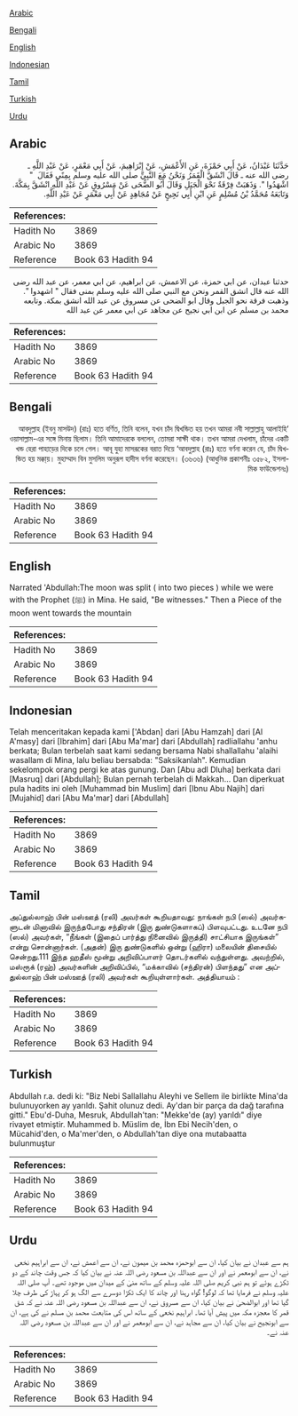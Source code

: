 [Arabic](#arabic)

[Bengali](#bengali)

[English](#english)

[Indonesian](#indonesian)

[Tamil](#tamil)

[Turkish](#turkish)

[Urdu](#urdu)

## Arabic


<div dir="rtl" lang="ar" style={{fontSize:'larger',backgroundColor:'#f8f9fa',padding:20}}>
حَدَّثَنَا عَبْدَانُ، عَنْ أَبِي حَمْزَةَ، عَنِ الأَعْمَشِ، عَنْ إِبْرَاهِيمَ، عَنْ أَبِي مَعْمَرٍ، عَنْ عَبْدِ اللَّهِ ـ رضى الله عنه ـ قَالَ انْشَقَّ الْقَمَرُ وَنَحْنُ مَعَ النَّبِيِّ صلى الله عليه وسلم بِمِنًى فَقَالَ ‏ "‏ اشْهَدُوا ‏"‏‏.‏ وَذَهَبَتْ فِرْقَةٌ نَحْوَ الْجَبَلِ وَقَالَ أَبُو الضُّحَى عَنْ مَسْرُوقٍ عَنْ عَبْدِ اللَّهِ انْشَقَّ بِمَكَّةَ‏.‏ وَتَابَعَهُ مُحَمَّدُ بْنُ مُسْلِمٍ عَنِ ابْنِ أَبِي نَجِيحٍ عَنْ مُجَاهِدٍ عَنْ أَبِي مَعْمَرٍ عَنْ عَبْدِ اللَّهِ‏.‏
</div>
<div style={{backgroundColor:'#f8f9fa',padding:20, marginBottom: 10}}><table> <thead> <tr> <th>References:</th> <th></th> </tr> </thead> <tbody><tr><td>Hadith No</td><td>3869</td></tr><tr><td>Arabic No</td><td>3869</td></tr><tr><td>Reference</td><td>Book 63 Hadith 94</td></tr></tbody></table></div>


<div dir="rtl" lang="ar" style={{fontSize:'larger',backgroundColor:'#f8f9fa',padding:20}}>
حدثنا عبدان، عن ابي حمزة، عن الاعمش، عن ابراهيم، عن ابي معمر، عن عبد الله رضى الله عنه قال انشق القمر ونحن مع النبي صلى الله عليه وسلم بمنى فقال " اشهدوا ". وذهبت فرقة نحو الجبل وقال ابو الضحى عن مسروق عن عبد الله انشق بمكة. وتابعه محمد بن مسلم عن ابن ابي نجيح عن مجاهد عن ابي معمر عن عبد الله
</div>
<div style={{backgroundColor:'#f8f9fa',padding:20, marginBottom: 10}}><table> <thead> <tr> <th>References:</th> <th></th> </tr> </thead> <tbody><tr><td>Hadith No</td><td>3869</td></tr><tr><td>Arabic No</td><td>3869</td></tr><tr><td>Reference</td><td>Book 63 Hadith 94</td></tr></tbody></table></div>

## Bengali


<div dir="rtl" lang="bn" style={{fontSize:'larger',backgroundColor:'#f8f9fa',padding:20}}>
‘আবদুল্লাহ (ইবনু মাসউদ) (রাঃ) হতে বর্ণিত, তিনি বলেন, যখন চাঁদ দ্বিখন্ডিত হয় তখন আমরা নবী সাল্লাল্লাহু আলাইহি ওয়াসাল্লাম-এর সঙ্গে মিনায় ছিলাম। তিনি আমাদেরকে বললেন, তোমরা সাক্ষী থাক। তখন আমরা দেখলাম, চাঁদের একটি খন্ড হেরা পাহাড়ের দিকে চলে গেল। আবূ যুহা মাসরূকের বরাত দিয়ে ‘আবদুল্লাহ (রাঃ) হতে বর্ণনা করেন যে, চাঁদ দ্বিখন্ডিত হয় মক্কা্য়। মুহাম্মাদ বিন মুসলিম অনুরূপ হাদীস বর্ণনা করেছেন। (৩৬৩৬) (আধুনিক প্রকাশনীঃ ৩৫৮২, ইসলামিক ফাউন্ডেশনঃ)
</div>
<div style={{backgroundColor:'#f8f9fa',padding:20, marginBottom: 10}}><table> <thead> <tr> <th>References:</th> <th></th> </tr> </thead> <tbody><tr><td>Hadith No</td><td>3869</td></tr><tr><td>Arabic No</td><td>3869</td></tr><tr><td>Reference</td><td>Book 63 Hadith 94</td></tr></tbody></table></div>

## English


<div dir="ltr" lang="en" style={{fontSize:'larger',backgroundColor:'#f8f9fa',padding:20}}>
Narrated 'Abdullah:The moon was split ( into two pieces ) while we were with the Prophet (ﷺ) in Mina. He said, "Be witnesses." Then a Piece of the moon went towards the mountain
</div>
<div style={{backgroundColor:'#f8f9fa',padding:20, marginBottom: 10}}><table> <thead> <tr> <th>References:</th> <th></th> </tr> </thead> <tbody><tr><td>Hadith No</td><td>3869</td></tr><tr><td>Arabic No</td><td>3869</td></tr><tr><td>Reference</td><td>Book 63 Hadith 94</td></tr></tbody></table></div>

## Indonesian


<div dir="ltr" lang="id" style={{fontSize:'larger',backgroundColor:'#f8f9fa',padding:20}}>
Telah menceritakan kepada kami ['Abdan] dari [Abu Hamzah] dari [Al A'masy] dari [Ibrahim] dari [Abu Ma'mar] dari [Abdullah] radliallahu 'anhu berkata; Bulan terbelah saat kami sedang bersama Nabi shallallahu 'alaihi wasallam di Mina, lalu beliau bersabda: "Saksikanlah". Kemudian sekelompok orang pergi ke atas gunung. Dan [Abu adl Dluha] berkata dari [Masruq] dari [Abdullah]; Bulan pernah terbelah di Makkah... Dan diperkuat pula hadits ini oleh [Muhammad bin Muslim] dari [Ibnu Abu Najih] dari [Mujahid] dari [Abu Ma'mar] dari [Abdullah]
</div>
<div style={{backgroundColor:'#f8f9fa',padding:20, marginBottom: 10}}><table> <thead> <tr> <th>References:</th> <th></th> </tr> </thead> <tbody><tr><td>Hadith No</td><td>3869</td></tr><tr><td>Arabic No</td><td>3869</td></tr><tr><td>Reference</td><td>Book 63 Hadith 94</td></tr></tbody></table></div>

## Tamil


<div dir="ltr" lang="ta" style={{fontSize:'larger',backgroundColor:'#f8f9fa',padding:20}}>
அப்துல்லாஹ் பின் மஸ்ஊத் (ரலி) அவர்கள் கூறியதாவது: நாங்கள் நபி (ஸல்) அவர்களுடன் மினாவில் இருந்தபோது சந்திரன் (இரு துண்டுகளாகப்) பிளவுபட்டது. உடனே நபி (ஸல்) அவர்கள், “நீங்கள் (இதைப் பார்த்து நினைவில் இருத்தி) சாட்சியாக இருங்கள்” என்று சொன்னார்கள். (அதன்) இரு துண்டுகளில் ஒன்று (ஹிரா) மலையின் திசையில் சென்றது.111 இந்த ஹதீஸ் மூன்று அறிவிப்பாளர் தொடர்களில் வந்துள்ளது. அவற்றில், மஸ்ரூக் (ரஹ்) அவர்களின் அறிவிப்பில், “மக்காவில் (சந்திரன்) பிளந்தது” என அப்துல்லாஹ் பின் மஸ்ஊத் (ரலி) அவர்கள் கூறியுள்ளார்கள். அத்தியாயம் :
</div>
<div style={{backgroundColor:'#f8f9fa',padding:20, marginBottom: 10}}><table> <thead> <tr> <th>References:</th> <th></th> </tr> </thead> <tbody><tr><td>Hadith No</td><td>3869</td></tr><tr><td>Arabic No</td><td>3869</td></tr><tr><td>Reference</td><td>Book 63 Hadith 94</td></tr></tbody></table></div>

## Turkish


<div dir="ltr" lang="tr" style={{fontSize:'larger',backgroundColor:'#f8f9fa',padding:20}}>
Abdullah r.a. dedi ki: "Biz Nebi Sallallahu Aleyhi ve Sellem ile birlikte Mina'da bulunuyorken ay yarıldı. Şahit olunuz dedi. Ay'dan bir parça da dağ tarafına gitti." Ebu'd-Duha, Mesruk, Abdullah'tan: "Mekke'de (ay) yarıldı" diye rivayet etmiştir. Muhammed b. Müslim de, İbn Ebi Necih'den, o Mücahid'den, o Ma'mer'den, o Abdullah'tan diye ona mutabaatta bulunmuştur
</div>
<div style={{backgroundColor:'#f8f9fa',padding:20, marginBottom: 10}}><table> <thead> <tr> <th>References:</th> <th></th> </tr> </thead> <tbody><tr><td>Hadith No</td><td>3869</td></tr><tr><td>Arabic No</td><td>3869</td></tr><tr><td>Reference</td><td>Book 63 Hadith 94</td></tr></tbody></table></div>

## Urdu


<div dir="rtl" lang="ur" style={{fontSize:'larger',backgroundColor:'#f8f9fa',padding:20}}>
ہم سے عبدان نے بیان کیا، ان سے ابوحمزہ محمد بن میمون نے، ان سے اعمش نے، ان سے ابراہیم نخعی نے، ان سے ابومعمر نے اور ان سے عبداللہ بن مسعود رضی اللہ عنہ نے بیان کیا کہ جس وقت چاند کے دو ٹکڑے ہوئے تو ہم نبی کریم صلی اللہ علیہ وسلم کے ساتھ منیٰ کے میدان میں موجود تھے۔ آپ صلی اللہ علیہ وسلم نے فرمایا تھا کہ لوگو! گواہ رہنا اور چاند کا ایک ٹکڑا دوسرے سے الگ ہو کر پہاڑ کی طرف چلا گیا تھا اور ابوالضحیٰ نے بیان کیا، ان سے مسروق نے، ان سے عبداللہ بن مسعود رضی اللہ عنہ نے کہ شق قمر کا معجزہ مکہ میں پیش آیا تھا۔ ابراہیم نخعی کے ساتھ اس کی متابعت محمد بن مسلم نے کی ہے، ان سے ابونجیح نے بیان کیا، ان سے مجاہد نے، ان سے ابومعمر نے اور ان سے عبداللہ بن مسعود رضی اللہ عنہ نے۔
</div>
<div style={{backgroundColor:'#f8f9fa',padding:20, marginBottom: 10}}><table> <thead> <tr> <th>References:</th> <th></th> </tr> </thead> <tbody><tr><td>Hadith No</td><td>3869</td></tr><tr><td>Arabic No</td><td>3869</td></tr><tr><td>Reference</td><td>Book 63 Hadith 94</td></tr></tbody></table></div>